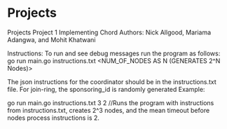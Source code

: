 # Projects
Projects
Project 1 Implementing Chord
Authors: Nick Allgood, Mariama Adangwa, and  Mohit Khatwani

Instructions:
To run and see debug messages run the program as follows:
go run main.go instructions.txt <NUM_OF_NODES AS N (GENERATES 2^N Nodes)> <Mean Timeout>

The json instructions for the coordinator should be in the instructions.txt file.
For join-ring, the sponsoring_id is randomly generated
Example:

go run main.go instructions.txt 3 2 //Runs the program with instructions from instructions.txt, creates 2^3 nodes, and the
mean timeout before nodes process instructions is 2.
